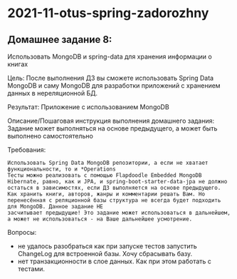 # 2021-11-otus-spring-zadorozhny

## Домашнее задание 8:

Использовать MongoDB и spring-data для хранения информации о книгах

Цель: После выполнения ДЗ вы сможете использовать Spring Data MongoDB и саму MongoDB для разработки приложений с хранением данных в нереляционной БД.

Результат: Приложение с использованием MongoDB

Описание/Пошаговая инструкция выполнения домашнего задания: Задание может выполняться на основе предыдущего, а может быть выполнено самостоятельно

Требования:

    Использовать Spring Data MongoDB репозитории, а если не хватает функциональности, то и *Operations
    Тесты можно реализовать с помощью Flapdoodle Embedded MongoDB
    Hibernate, равно, как и JPA, и spring-boot-starter-data-jpa не должно остаться в зависимостях, если ДЗ выполняется на основе предыдущего.
    Как хранить книги, авторов, жанры и комментарии решать Вам. Но перенесённая с реляционной базы структура не всегда будет подходить для MongoDB. Данное задание НЕ 
    засчитывает предыдущие! Это задание может использоваться в дальнейшем, а может не использоваться - на Ваше дальнейшее усмотрение.

Вопросы:
 - не удалось разобраться как при запуске тестов запустить ChangeLog для встроенной базы. Хочу сбрасывать базу.
 - нет транзакционности в слое данных. Как при этом работать с тестами.
  